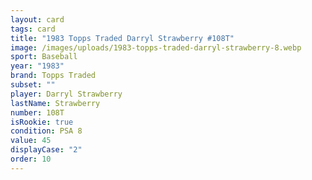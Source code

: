 ```yaml
---
layout: card
tags: card
title: "1983 Topps Traded Darryl Strawberry #108T"
image: /images/uploads/1983-topps-traded-darryl-strawberry-8.webp
sport: Baseball
year: "1983"
brand: Topps Traded
subset: ""
player: Darryl Strawberry
lastName: Strawberry
number: 108T
isRookie: true
condition: PSA 8
value: 45
displayCase: "2"
order: 10
---
```

